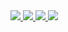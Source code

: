 <div>
  <a href="https://baghakdorung.itch.io/" target="_blank">    
    <img src="https://img.shields.io/badge/ITCHDOTIO-FA5C5C?style=for-the-badge&logo=itchdotio&logoColor=white"/>
  </a>
  <a href="https://baghakdorung.tistory.com/" target="_blank">    
    <img src="https://img.shields.io/badge/TISTORY-FF5A4A?style=for-the-badge&logo=tistory&logoColor=white"/>
  </a>
  <a href="https://discord.com/users/499043186078122004" target="_blank">
    <img src="https://img.shields.io/badge/DISCORD-5865F2?style=for-the-badge&logo=discord&logoColor=white"/>
  </a>
  <a href="mailto:yhak0205@gmail.com">    
    <img src="https://img.shields.io/badge/GMAIL-EA4335?style=for-the-badge&logo=gmail&logoColor=white"/>
  </a>
</div>
